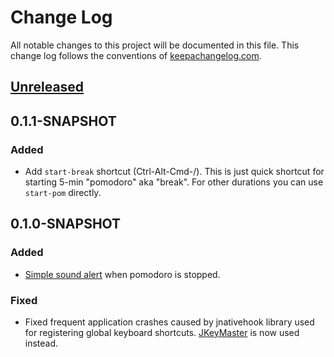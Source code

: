 # Change Log
All notable changes to this project will be documented in this file. 
This change log follows the conventions of [keepachangelog.com](http://keepachangelog.com/).

## [Unreleased]

## 0.1.1-SNAPSHOT

### Added
- Add `start-break` shortcut (Ctrl-Alt-Cmd-/). This is just quick shortcut for starting 5-min "pomodoro" aka "break". For other durations you can use `start-pom` directly.


## 0.1.0-SNAPSHOT

### Added 
- [Simple sound alert](https://freesound.org/people/themusicalnomad/sounds/253886/) when pomodoro is stopped.

### Fixed
- Fixed frequent application crashes caused by jnativehook library used for registering global keyboard shortcuts.
[JKeyMaster](https://github.com/tulskiy/jkeymaster) is now used instead.



[Unreleased]: https://github.com/your-name/change/compare/0.1.0...HEAD
